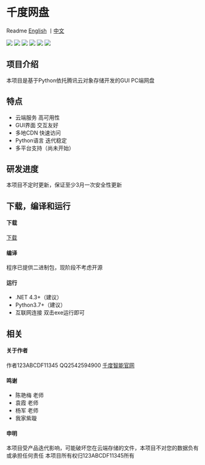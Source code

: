 # 千度网盘

Readme [English](https://github.com/qiandu-smart/QianDuNetworkDisk/blob/master/README_EN.md) 丨[中文](https://github.com/qiandu-smart/QianDuNetworkDisk/blob/master/README.md)

![](https://img.shields.io/badge/build-123ABCDF11345-orange)  ![](https://img.shields.io/badge/develop-123ABCDF11345-green)  ![](https://img.shields.io/badge/debug-123ABCDF11345-red)  ![](https://img.shields.io/badge/Service%20provider-Tencent%20cloud-brightgreen)  ![](https://img.shields.io/badge/release-V1.1.3-red)  ![](https://img.shields.io/badge/language-Python-yellow)

## 项目介绍
本项目是基于Python依托腾讯云对象存储开发的GUI PC端网盘
## 特点
- 云端服务 高可用性
- GUI界面 交互友好
- 多地CDN 快速访问
- Python语言 迭代稳定
- 多平台支持（尚未开始）
 ## 研发进度
  本项目不定时更新，保证至少3月一次安全性更新
## 下载，编译和运行
#### 下载
[下载](https://github.com/qiandu-smart/QianDuNetworkDisk/releases/latest)
#### 编译
程序已提供二进制包，现阶段不考虑开源
#### 运行
- .NET 4.3+（建议）
- Python3.7+（建议）
- 互联网连接
双击exe运行即可
## 相关
#### 关于作者
作者123ABCDF11345 QQ2542594900 
[千度智能官网](https://qianduzhineng.github.io/)
#### 鸣谢
- 陈艳梅 老师
- 袁霞 老师
- 杨军 老师
- 我家紫璇
#### 申明
本项目受产品迭代影响，可能破坏您在云端存储的文件，本项目不对您的数据负有或承担任何责任
本项目所有权归123ABCDF11345所有
 
